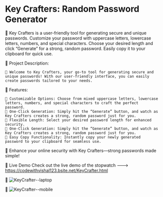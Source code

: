 # Key Crafters: Random Password Generator
💢 Key Crafters is a user-friendly tool for generating secure and unique passwords. Customize your password with uppercase letters, lowercase letters, numbers, and special characters. Choose your desired length and 
   click “Generate” for a strong, random password. Easily copy it to your clipboard for quick use.

💢 Project Description:

    🔅 Welcome to Key Crafters, your go-to tool for generating secure and unique passwords! With our user-friendly interface, you can easily create passwords tailored to your needs.

💢 Features:

    🔅 Customizable Options: Choose from mixed uppercase letters, lowercase letters, numbers, and special characters to craft the perfect password.
    🔅 One-Click Generation: Simply hit the “Generate” button, and watch as Key Crafters creates a strong, random password just for you.
    🔅 Flexible Length: Select your desired password length for enhanced security.
    🔅 One-Click Generation: Simply hit the “Generate” button, and watch as Key Crafters creates a strong, random password just for you.
    🔅 Easy Copy Functionality: Instantly copy your newly generated password to your clipboard for seamless use.


💢 Enhance your online security with Key Crafters—strong passwords made simple!

💢 Live Demo Check out the live demo of the stopwatch --->  https://codewithvishal123.bsite.net/KeyCrafter.html




 💢 ![KeyCrafter--laptop](https://github.com/user-attachments/assets/51141718-ec56-4e5b-8d61-c30e62bdac21)



💢 ![KeyCrafter--mobile](https://github.com/user-attachments/assets/a2aa53ce-67e7-4b22-a6ce-fe6efdf124e9)


